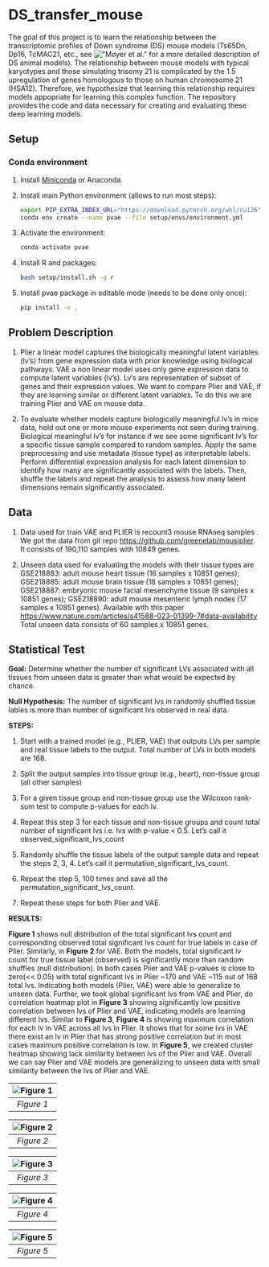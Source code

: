 # DS_transfer_mouse
The goal of this project is to learn the relationship between the transcriptomic profiles of Down syndrome (DS) mouse models (Ts65Dn, Dp16, TcMAC21, etc.,  see !["Moyer et al."](https://www.cell.com/trends/genetics/fulltext/S0168-9525(20)30253-5?dgcid=raven_jbs_aip_email#secst0080) for a more detailed description of DS animal models). The relationship between mouse models with typical karyotypes and those simulating trisomy 21 is complicated by the 1.5 upregulation of genes homologous to those on human chromosome 21 (HSA12). Therefore, we hypothesize that learning this relationship requires models appopriate for learning this complex function. The repository provides the code and data necessary for creating and evaluating these deep learning models.  

## Setup

### Conda environment

1. Install [Miniconda](https://docs.conda.io/en/latest/miniconda.html) or Anaconda.

1. Install main Python environment (allows to run most steps):

   ```bash
   export PIP_EXTRA_INDEX_URL="https://download.pytorch.org/whl/cu126"
   conda env create --name pvae --file setup/envs/environment.yml
   ```

1. Activate the environment:

    ```bash
    conda activate pvae
    ```

1. Install R and packages:

   ```bash
   bash setup/install.sh -g r
   ```

1. Install pvae package in editable mode (needs to be done only once):

    ```bash
    pip install -e .
    ```

## Problem Description ##

1. Plier a linear model captures the biologically meaningful latent variables (lv’s) from gene expression data with prior knowledge using biological pathways. VAE a non linear model uses only gene expression data to compute latent variables (lv’s). Lv’s are representation of subset of genes and their expression values. We want to compare Plier and VAE, if they are learning similar or different latent variables. To do this we are training Plier and VAE on mouse data. 

2. To evaluate whether models capture biologically meaningful lv’s in mice data, hold out one or more mouse experiments not seen during training. Biological meaningful lv’s for instance if we see some significant lv’s for a specific tissue sample compared to random samples. Apply the same preprocessing and use metadata (tissue type) as interpretable labels.  Perform differential expression analysis for each latent dimension to identify how many are significantly associated with the labels. Then, shuffle the labels and repeat the analysis to assess how many latent dimensions remain significantly associated.  

## Data ##
1. Data used for train VAE and PLIER is recount3 mouse RNAseq samples . We got the data from  git repo https://github.com/greenelab/mousiplier. It consists of 190,110 samples with 10849 genes. 

2. Unseen data used for evaluating the models with their tissue types are GSE218883: adult mouse heart tissue (16 samples x 10851 genes); GSE218885: adult mouse brain tissue (18 samples x 10851 genes); GSE218887: embryonic mouse facial mesenchyme tissue (9 samples x 10851 genes);  GSE218890: adult mouse mesenteric lymph nodes (17 samples x 10851 genes). Available with this paper https://www.nature.com/articles/s41588-023-01399-7#data-availability  Total unseen data consists of 60 samples x 10851 genes. 

## Statistical Test ##

**Goal:** Determine whether the number of significant LVs associated with all tissues from unseen data is greater than what would be expected by chance.

**Null Hypothesis:** The number of significant lvs in randomly shuffled tissue lables is more than number of significant lvs observed in real data. 

**STEPS:**
1. Start with a trained model (e.g., PLIER, VAE) that outputs LVs per sample and real tissue labels to the output. Total number of LVs in both models are 168. 

2. Split the output samples into tissue group (e.g., heart), non-tissue group (all other samples) 

3. For a given tissue group and non-tissue group use the Wilcoxon rank-sum test to compute p-values for each lv.  

4. Repeat this step 3 for each tissue and non-tissue groups and count total number of significant lvs i.e. lvs with p-value < 0.5. Let’s call it observed_significant_lvs_count 

5. Randomly shuffle the tissue labels of the output sample data and repeat the steps 2, 3, 4. Let’s call it permutation_significant_lvs_count. 

6. Repeat the step 5, 100 times and save all the permutation_significant_lvs_count.  

7. Repeat these steps for both Plier and VAE.
 
**RESULTS:**

**Figure 1** shows null distribution of the total significant lvs count and corresponding observed total significant lvs count for true labels in case of Plier. Similarly, in **Figure 2** for VAE. Both the models, total significant lv count for true tissue label (observed) is significantly more than random shuffles (null distribution).  In both cases Plier and VAE p-values is close to zero(<< 0.05) with total significant lvs in Plier ~170 and VAE ~115 out of 168 total lvs. Indicating both models (Plier, VAE) were able to generalize to unseen data. Further, we took global significant lvs from VAE and Plier, do correlation heatmap plot in **Figure 3** showing significantly low positive correlation between lvs of Plier and VAE, indicating models are learning different lvs. Similar to **Figure 3**, **Figure 4** is showing maximum correlation for each lv in VAE across all lvs in Plier. It shows that for some lvs in VAE there exist an lv in Plier that has strong positive correlation but in most cases maximum positive correlation is low. In **Figure 5**,  we created cluster heatmap showing lack similarity between lvs of the Plier and VAE. Overall we can say Plier and VAE models are generalizing to unseen data with small similarity between the lvs of Plier and VAE.

|![Figure 1](https://github.com/CostelloLab/DS_transfer_mouse/blob/main/figures/Null_distribution_Plier_plot.PNG?raw=true)|
|:--:|
| *Figure 1* |

|![Figure 2](https://github.com/CostelloLab/DS_transfer_mouse/blob/main/figures/Null_distribution_VAE_plot.PNG)|
|:--:|
| *Figure 2* |

|![Figure 3](https://github.com/CostelloLab/DS_transfer_mouse/blob/main/figures/vae_plier_significant_lvs_correlation.PNG)|
|:--:|
| *Figure 3* |

|![Figure 4](https://github.com/CostelloLab/DS_transfer_mouse/blob/main/figures/vae_plier_significant_lvs_max_correlation.PNG)|
|:--:|
| *Figure 4* |

|![Figure 5](https://github.com/CostelloLab/DS_transfer_mouse/blob/main/figures/correlation_cluster_heatmap.png)|
|:--:|
| *Figure 5* |
